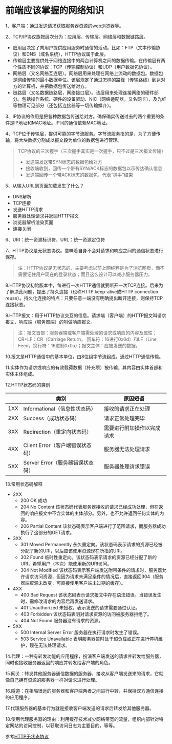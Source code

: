 # 前端应该掌握的网络知识

1、客户端：通过发送请求获取服务器资源的web浏览器等。

2、TCP/IP协议族按层次分为：应用层、传输层、网络层和数据链路层。

+ 应用层决定了向用户提供应用服务时通信的活动。比如：FTP（文本传输协议）和DNS（域名系统），HTTP协议属于此层。
+ 传输层主要提供处于网络连接中的两台计算机之间的数据传输。在传输层有两个性质不同的协议：TCP（传输控制协议）和UDP（用户数据包协议）。
+ 网络层（又名网络互连层）。网络层用来处理在网络上流动的数据包。数据包是网络传输的最小数据单位。该层规定了通过怎样的路径（传输路线）到达对方的计算机，并把数据包传送给对方。
+ 链路层（又名数据链路层，网络接口层）。该层用来处理连接网络的硬件部分。包括操作系统、硬件的设备驱动、NIC（网络适配器，又名网卡），及光纤等物理可见部分（还包括连接器等一切传输媒介）。

3、IP协议的作用是把各种数据包传送给对方。确保确实传送过去的两个重要的条件是IP地址和MAC地址。IP间的通信依赖MAC地址。

4、TCP位于传输层，提供可靠的字节流服务。字节流服务指的是，为了方便传输，将大块数据分割成以报文段为单位的数据包进行管理。

> TCP协议的三次握手（三次握手其实是一次握手，只不过是三次报文传输）
> + 发送端发送带SYN标志的数据包给对方
> + 接收端收到，回传一个带有SYN/ACK标志的数据包以示传达确认信息
> + 发送端回传一个带ACK标志的数据包，代表“握手”结束

5、从输入URL到页面加载发生了什么？

* DNS解析
* TCP连接
* 发送HTTP请求
* 服务器处理请求并返回HTTP报文
* 浏览器解析渲染页面
* 连接关闭

6、URI：统一资源标识符，URL：统一资源定位符

7、HTTP协议是无状态协议。意味着自身不会对请求和响应之间的通信状态进行保存。
> 注：HTTP协议是无状态的，主要考虑以前上网纯粹是为了浏览网页，而不需要记住用户现在的登录状态；而且这么设计可以减小服务器压力。

8.HTTP协议初始版本中，每进行一次HTTP通信就要断开一次TCP连接。后来为了解决此问题，提出了持久连接（也称HTTP keep-alive或HTTP connection reuse）。持久化连接的特点：只要任意一端没有明确提出断开连接，则保持TCP连接状态。

9.HTTP报文：用于HTTP协议交互的信息。请求端（客户端）的HTTP报文叫请求报文，响应端（服务器端）的叫做响应报文。

> 注：报文首部：服务器端或客户端需处理的请求或响应的内容及属性；CR+LF：CR（Carriage Return， 回车符：16进行0x0d）和LF（Line Feed，换行符：16进制0x0a）；报文主体：应被发送的数据。

10.报文是HTTP通信中的基本单位，由8位组字节流组成，通过HTTP通信传输。

11.实体作为请求或响应的有效载荷数据（补充项）被传输，其内容由实体首部和实体主体组成。

12.HTTP状态码的类别

||类别|原因短语|
|-----|-----|-----|
|1XX|Informational（信息性状态码）|接收的请求正在处理|
|2XX|Success（成功状态码）|请求正常处理完毕|
|3XX|Redirection（重定向状态码）|需要进行附加操作以完成请求|
|4XX|Client Error（客户端错误状态码）|服务器无法处理请求|
|5XX|Server Error（服务器错误状态码）|服务器处理请求错误|

13.常用状态码解释

+ 2XX
    + 200 OK 成功
    + 204 No Content 该状态码代表服务器接收的请求已经成功处理，但在返回的响应报文中不含实体的主体部分。另外，也不允许返回任何实体的内容。
    + 206 Partial Content 该状态码表示客户端进行了范围请求，而服务器成功执行了这部分的GET请求。
+ 3XX
    + 301 Moved Permanently 永久重定向。该状态码表示请求的资源已经被分配了新的URI，以后应该使用资源现在所指的URI。
    + 302 Found 临时性重定向。该状态码表示请求的资源已经分配了新的URI，希望用户（本次）能使用新的URI访问。
    + 304 Not Modified 该状态码表示客户端发送附带条件的请求时，服务器允许请求访问资源，但因为请求未满足条件的情况后，直接返回304（服务器端资源未改变，可直接使用客户端未过期的缓存）。
+ 4XX
    + 400 Bad Request 该状态码表示请求报文中存在语法错误。当错误发生时，需修改请求的内容后再发送请求。
    + 401 Unauthorized 未授权，表示发送的请求需要通过认证。
    + 403 Forbidden 该状态码表明对请求资源的访问被服务器拒绝了。
    + 404 Not Found 服务器没有请求的资源。
+ 5XX
    + 500 Internal Server Error 服务器在执行请求时发生了错误。
    + 503 Service Unavailable 表明服务器暂时处于超负载或正在进行停机维护，现在无法处理请求。

14.代理：一种有转发功能的应用程序，扮演客户端发送的请求并转发给服务器，同时也接收服务器返回的响应并转发给客户端的角色。

15.网关：转发其他服务器通信数据的服务器，接收从客户端发送来的请求，它就像自己拥有资源的服务器一样对请求进行处理。

16.隧道：在相隔很远的服务器和客户端两者之间进行中转，并保持双方通信连接的应用程序。

17.代理服务器的基本行为就是接收客户端发送的请求后转发给其他服务器。

18.使用代理服务器的理由：利用缓存技术减少网络带宽的流量，组织内部针对特定网站的访问控制，以获取访问日志为主要目的，等等。

参考[HTTP无状态协议](http://www.cnblogs.com/bellkosmos/p/5237146.html)
